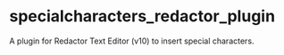 specialcharacters_redactor_plugin
=================================

A plugin for Redactor Text Editor (v10) to insert special characters.

